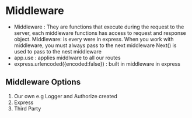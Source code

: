 # Middleware

- Middleware : They are functions that execute during the request to the server, each middleware functions has access to request and response object.
  Middleware: is every were in express.
  When you work with middleware, you must always pass to the next middleware
  Next() is used to pass to the nest middleware
- app.use : applies middlware to all our routes
- express.urlencoded({encoded:false}) : built in middleware in express

## Middleware Options

1. Our own e.g Logger and Authorize created
2. Express
3. Third Party
